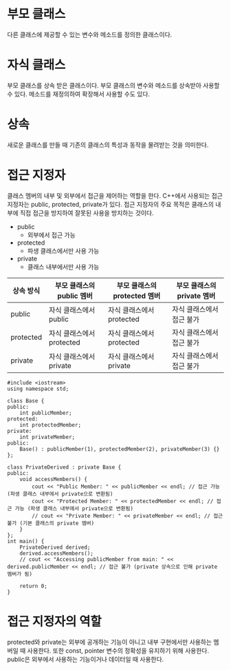 # 부모 클래스
다른 클래스에 제공할 수 있는 변수와 메소드를 정의한 클래스이다.
# 자식 클래스
부모 클래스를 상속 받은 클래스이다. 부모 클래스의 변수와 메소드를 상속받아 사용할 수 있다. 메소드를 재정의하여 확장해서 사용할 수도 있다.
# 상속
새로운 클래스를 만들 때 기존의 클래스의 특성과 동작을 물려받는 것을 의미한다.
# 접근 지정자
클래스 멤버의 내부 및 외부에서 접근을 제어하는 역할을 한다. C++에서 사용되는 접근 지정자는 public, protected, private가 있다.
접근 지정자의 주요 목적은 클래스의 내부에 직접 접근을 방지하여 잘못된 사용을 방지하는 것이다.
- public
	- 외부에서 접근 가능
- protected
	- 파생 클래스에서만 사용 가능
- private
	- 클래스 내부에서만 사용 가능

| 상속 방식     | 부모 클래스의 public 멤버  | 부모 클래스의 protected 멤버 | 부모 클래스의 private 멤버 |
| --------- | ------------------ | -------------------- | ------------------ |
| public    | 자식 클래스에서 public    | 자식 클래스에서 protected   | 자식 클래스에서 접근 불가     |
| protected | 자식 클래스에서 protected | 자식 클래스에서 protected   | 자식 클래스에서 접근 불가     |
| private   | 자식 클래스에서 private   | 자식 클래스에서 private     | 자식 클래스에서 접근 불가     |
```
#include <iostream>  
using namespace std;  
  
class Base {  
public:  
    int publicMember;  
protected:  
    int protectedMember;  
private:  
    int privateMember;  
public:  
    Base() : publicMember(1), protectedMember(2), privateMember(3) {}  
};  
  
class PrivateDerived : private Base {  
public:  
    void accessMembers() {  
        cout << "Public Member: " << publicMember << endl; // 접근 가능 (파생 클래스 내부에서 private으로 변환됨)  
        cout << "Protected Member: " << protectedMember << endl; // 접근 가능 (파생 클래스 내부에서 private으로 변환됨)  
        // cout << "Private Member: " << privateMember << endl; // 접근 불가 (기본 클래스의 private 멤버)  
    }  
};  
int main() {  
    PrivateDerived derived;  
    derived.accessMembers();  
    // cout << "Accessing publicMember from main: " << derived.publicMember << endl; // 접근 불가 (private 상속으로 인해 private 멤버가 됨)  
  
    return 0;  
}
```
# 접근 지정자의 역할
protected와 private는 외부에 공개하는 기능이 아니고 내부 구현에서만 사용하는 멤버일 때 사용한다. 또한 const, pointer 변수의 정확성을 유지하기 위해 사용한다.
public은 외부에서 사용하는 기능이거나 데이터일 때 사용한다.